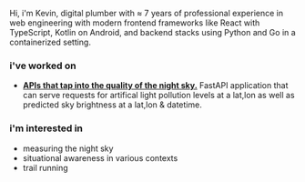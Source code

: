 Hi, i'm Kevin, digital plumber with ≈ 7 years of professional experience in web engineering with modern frontend frameworks like React with TypeScript, Kotlin on Android, and backend stacks using Python and Go in a containerized setting.

### i've worked on

- **[APIs that tap into the quality of the night sky.](https://github.com/nonnontrivial/ctts/)** FastAPI application that can serve requests for artifical light pollution levels at a lat,lon as well as predicted sky brightness at a lat,lon & datetime.

### i'm interested in

- measuring the night sky
- situational awareness in various contexts
- trail running
